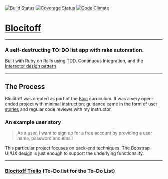 [![Build Status](https://travis-ci.org/npauzenga/Blocitoff.svg?branch=master)][travis]
[![Coverage Status](https://coveralls.io/repos/npauzenga/Blocitoff/badge.svg?branch=master&service=github)][coveralls]
[![Code Climate](https://codeclimate.com/github/npauzenga/Blocitoff/badges/gpa.svg)][code_climate]

[code_climate]: https://codeclimate.com/github/npauzenga/Blocitoff
[travis]: https://travis-ci.org/npauzenga/Blocitoff
[coveralls]: https://coveralls.io/github/npauzenga/Blocitoff?branch=master

# [Blocitoff](https://blocitoff-nate.herokuapp.com/)
---
### A self-destructing TO-DO list app with rake automation.
Built with Ruby on Rails using TDD, Continuous Integration, and the [Interactor design pattern](http://eng.joingrouper.com/blog/2014/03/03/rails-the-missing-parts-interactors)


---
## The Process
Blocitoff was created as part of the [Bloc](http://bloc.io) curriculum. It was a very open-ended project with minimal instruction; guidance came in the form of [user stories](https://www.mountaingoatsoftware.com/agile/user-stories) and regular code reviews with my instructor.

### An example user story
>As a user, I want to sign up for a free account by providing a user name, password and email

This particular project focuses on back-end techniques. The Boostrap UI/UX design is just enough to support the underlying functionality.

---

### [Blocitoff Trello](https://trello.com/b/clxYgXRO/blocitoff-app) (To-Do list for the To-Do List)
